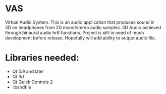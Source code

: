 # VAS
Virtual Audio System. This is an audio application that produces sound in 3D on headphones from 2D mono/stereo audio samples. 3D Audio achieved through binaural audio hrtf functions. Project is still in need of much development before release. Hopefully will add ability to output audio file.

# Libraries needed:
- Qt 5.9 and later
- Qt 3d
- Qt Quick Controls 2
- libsndfile
